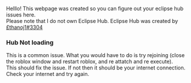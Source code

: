 Helllo! This webpage was created so you can figure out your eclipse hub issues here.<br>Please note that I do not own Eclipse Hub. Eclipse Hub was created by [£thanoj1#3304](https://discord.com/users/534231910180716565)

### Hub Not loading
This is a common issue. What you would have to do is try rejoining (close the roblox window and restart roblox, and re attatch and re execute).<br>This should fix the issue. If not then it should be your internet connection. Check your internet and try again.
